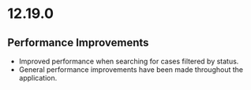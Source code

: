 # 12.19.0

## Performance Improvements

* Improved performance when searching for cases filtered by status.
* General performance improvements have been made throughout the application.
